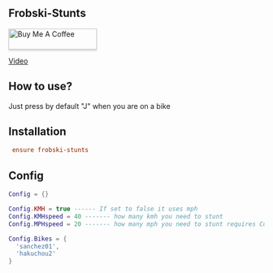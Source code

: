 ## Frobski-Stunts

<a href="https://www.buymeacoffee.com/frobski" target="_blank"><img src="https://www.buymeacoffee.com/assets/img/custom_images/orange_img.png" alt="Buy Me A Coffee" style="height: 41px !important;width: 174px !important;box-shadow: 0px 3px 2px 0px rgba(190, 190, 190, 0.5) !important;-webkit-box-shadow: 0px 3px 2px 0px rgba(190, 190, 190, 0.5) !important;" ></a>

[Video](https://streamable.com/hzi5qn)

## How to use?

Just press by default "J" when you are on a bike

## Installation

```cfg
 ensure frobski-stunts
```

## Config

```lua
Config = {}

Config.KMH = true ------ If set to false it uses mph
Config.KMHspeed = 40 ------- how many kmh you need to stunt
Config.MPHspeed = 20 ------- how many mph you need to stunt requires Config.KMH off

Config.Bikes = {
  'sanchez01',
  'hakuchou2'
}
```
